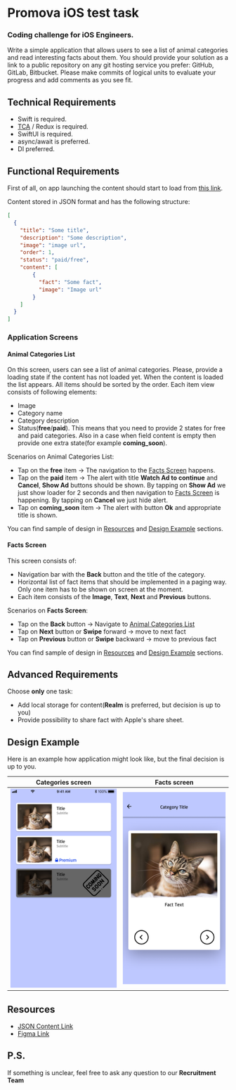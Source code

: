 # Promova iOS test task
### Coding challenge for iOS Engineers.

Write a simple application that allows users to see a list of animal categories and read interesting facts about them. You should provide your solution as a link to a public repository on any git hosting service you prefer: GitHub, GitLab, Bitbucket. Please make commits of logical units to evaluate your progress and add comments as you see fit.

## Technical Requirements

- Swift is required.
- [TCA](https://github.com/pointfreeco/swift-composable-architecture) / Redux is required.
- SwiftUI is required.
- async/await is preferred.
- DI preferred.

## Functional Requirements

First of all, on app launching the content should start to load from [this link](https://raw.githubusercontent.com/AppSci/promova-test-task-iOS/main/animals.json).

Content stored in JSON format and has the following structure:
``` json
[
  {
    "title": "Some title",
    "description": "Some description",
    "image": "image url",
    "order": 1,
    "status": "paid/free",
    "content": [
        {
          "fact": "Some fact",
          "image": "Image url"
        }
    ]
  }
]
```

### Application Screens
#### Animal Categories List
On this screen, users can see a list of animal categories. Please, provide a loading state if the content has not loaded yet. When the content is loaded the list appears. All items should be sorted by the order. Each item view consists of following elements:
  - Image
  - Category name
  - Category description
  - Status(**free**/**paid**). This means that you need to provide 2 states for free and paid categories. Also in a case when field content is empty then provide one extra state(for example **coming_soon**).

Scenarios on Animal Categories List:
  - Tap on the **free** item -> The navigation to the [Facts Screen](#facts-screen) happens.
  - Tap on the **paid** item -> The alert with title **Watch Ad to continue** and **Cancel**, **Show Ad** buttons should be shown. By tapping on **Show Ad** we just show loader for 2 seconds and then navigation to [Facts Screen](#facts-screen) is happening. By tapping on **Cancel** we just hide alert.
  - Tap on **coming_soon** item -> The alert with button **Ok** and appropriate title is shown.

You can find sample of design in [Resources](#resources) and [Design Example](#design-example) sections.

#### Facts Screen  
This screen consists of:
  - Navigation bar with the **Back** button and the title of the category.
  - Horizontal list of fact items that should be implemented in a paging way. Only one item has to be shown on screen at the moment. 
  - Each item consists of the **Image**, **Text**, **Next** and **Previous** buttons.

Scenarios on **Facts Screen**:
  - Tap on the **Back** button -> Navigate to [Animal Categories List](#animal-categories-list)
  - Tap on **Next** button or **Swipe** forward -> move to next fact
  - Tap on **Previous** button or **Swipe** backward -> move to previous fact

You can find sample of design in [Resources](#resources) and [Design Example](#design-example) sections.

## Advanced Requirements
Choose **only** one task:
- Add local storage for content(**Realm** is preferred, but decision is up to you)
- Provide possibility to share fact with Apple's share sheet.

## Design Example

Here is an example how application might look like, but the final decision is up to you.

|Categories screen|Facts screen|
| --- | --- |
|<img width="315" alt="image" src="categories_screen.png">|<img width="315" alt="image" src="facts_screen.png">|

## Resources
- [JSON Content Link](https://raw.githubusercontent.com/AppSci/promova-test-task-iOS/main/animals.json)
- [Figma Link](https://www.figma.com/file/IOOfPPHP95c6snM5jitB6S/promova-test-task-iOS?node-id=0%3A1&t=ESh1ZCnO9sodEF6n-1)

## P.S.
If something is unclear, feel free to ask any question to our **Recruitment Team**
